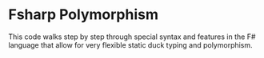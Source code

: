 # Fsharp Polymorphism 
This code walks step by step through special syntax and features in the F# language that allow for very flexible static duck typing and polymorphism.
